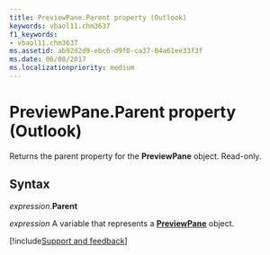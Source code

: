 ```yaml
---
title: PreviewPane.Parent property (Outlook)
keywords: vbaol11.chm3637
f1_keywords:
- vbaol11.chm3637
ms.assetid: ab92d2d9-ebc6-d9f0-ca37-04a61ee33f3f
ms.date: 06/08/2017
ms.localizationpriority: medium
---
```



# PreviewPane.Parent property (Outlook)

Returns the parent property for the **PreviewPane** object. Read-only.


## Syntax

_expression_.**Parent**

_expression_ A variable that represents a **[PreviewPane](Outlook.previewpane.md)** object.




[!include[Support and feedback](~/includes/feedback-boilerplate.md)]